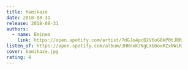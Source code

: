```yaml
---
title: Kamikaze
date: 2018-08-31
release: 2018-08-31
authors:
  - name: Eminem
    link: https://open.spotify.com/artist/7dGJo4pcD2V6oG8kP0tJRR
listen_of: https://open.spotify.com/album/3HNnxK7NgLXbDoxRZxNWiR
cover: kamikaze.jpg
rating: 4
---
```

